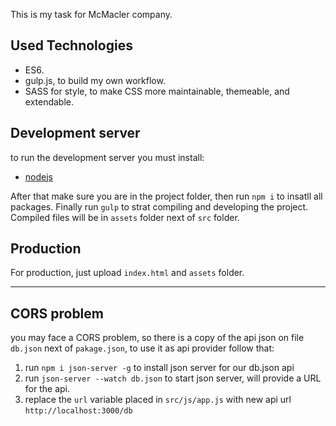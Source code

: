 This is my task for McMacler company.


## Used Technologies

* ES6.
* gulp.js, to build my own workflow.
* SASS for style, to make CSS more maintainable, themeable, and extendable.

## Development server

to run the development server you must install:
* [nodejs](https://nodejs.org/)

After that make sure you are in the project folder, then run `npm i` to insatll all packages.
Finally run `gulp` to strat compiling and developing the project.
Compiled files will be in `assets` folder next of `src` folder.

## Production

For production, just upload `index.html` and `assets` folder.

---------------

## CORS problem

you may face a CORS problem, so there is a copy of the api json on file `db.json` next of `pakage.json`, to use it as api provider follow that:
1. run `npm i json-server -g` to install json server for our db.json api
1. run `json-server --watch db.json` to start json server, will provide a URL for the api.
1. replace the `url` variable placed in `src/js/app.js` with new api url `http://localhost:3000/db`
